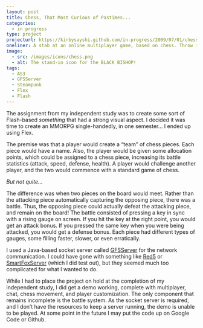 ```yaml
---
layout: post
title: Chess, That Most Curious of Pastimes...
categories:
  - in progress
type: project
projecturl: https://kirbysayshi.github.com/in-progress/2009/07/01/chess.html
oneliner: A stab at an online multiplayer game, based on chess. Throw in RPG elements, steampunk aesthetics, and a socket server, and you've almost got a game!
image:
  - src: /images/icons/chess.png
  - alt: The stand-in icon for the BLACK BISHOP!
tags:
  - AS3
  - GFSServer
  - Steampunk
  - Flex
  - Flash
---
```


The assignment from my independent study was to create some sort of
Flash-based *something* that had a strong visual aspect. I decided it
was time to create an MMORPG single-handedly, in one semester… I ended
up using Flex.

The premise was that a player would create a “team” of chess pieces.
Each piece would have a name. Also, the player would be given some
allocation points, which could be assigned to a chess piece, increasing
its battle statistics (attack, speed, defense, health). A player would
challenge another player, and the two would commence with a standard
game of chess.

*But not quite…*

The difference was when two pieces on the board would meet. Rather than
the attacking piece automatically capturing the opposing piece, there
was a battle. Thus, the opposing piece could actually defeat the
attacking piece, and remain on the board! The battle consisted of
pressing a key in sync with a rising gauge on screen. If you hit the key
at the right point, you would get an attack bonus. If you pressed the
same key when you were being attacked, you would get a defense bonus.
Each piece had different types of gauges, some filling faster, slower,
or even erratically.

I used a Java-based socket server called
[GFSServer](https://code.google.com/p/gfs-server/) for the network
communication. I could have gone with something like
[Red5](https://code.google.com/p/red5/) or
[SmartFoxServer](https://www.smartfoxserver.com/) (which I did test out),
but they seemed much too complicated for what I wanted to do.

While I had to place the project on hold at the completion of my
independent study, I did get a demo working, complete with multiplayer,
chat, chess movement, and player customization. The only component that
remains incomplete is the battle system. As the socket server is
required, and I don’t have the resources to keep a server running, the
demo is unable to be played. At some point in the future I may put the
code up on Google Code or Github.
